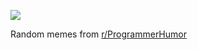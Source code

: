 ![](https://preview.redd.it/vkxzqke3riud1.png?width=320&crop=smart&auto=webp&s=56a820271bdad4fdb569810aec4855a65bc5b8df)

 Random memes from [r/ProgrammerHumor](https://www.reddit.com/r/ProgrammerHumor/)
